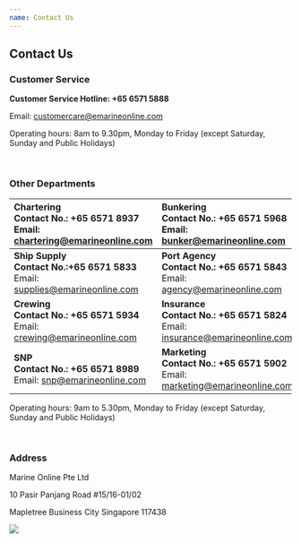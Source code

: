 ```yaml
---
name: Contact Us 
---
```


## Contact Us 

### Customer Service

**Customer Service Hotline: +65 6571 5888**

Email: [customercare@emarineonline.com](mailto:customercare@emarineonline.com)

Operating hours: 8am to 9.30pm, Monday to Friday (except Saturday, Sunday and Public Holidays)

<br>

### Other Departments

|**Chartering<br>Contact No.: +65 6571 8937**<br>Email: [chartering@emarineonline.com](mailto:chartering@emarineonline.com)|**Bunkering<br>Contact No.: +65 6571 5968**<br>Email: [bunker@emarineonline.com](mailto:bunker@emarineonline.com)|
|:---|:---|   
|**Ship Supply<br>Contact No.:+65 6571 5833**<br>Email: [supplies@emarineonline.com](mailto:supplies@emarineonline.com)|**Port Agency<br>Contact No.: +65 6571 5843**<br>Email: [agency@emarineonline.com](mailto:agency@emarineonline.com)|
|**Crewing<br>Contact No.: +65 6571 5934**<br>Email: [crewing@emarineonline.com](mailto:crewing@emarineonline.com)|**Insurance<br>Contact No.: +65 6571 5824**<br>Email: [insurance@emarineonline.com](mailto:insurance@emarineonline.com)|
|**SNP<br>Contact No.: +65 6571 8989**<br>Email: [snp@emarineonline.com](mailto:snp@emarineonline.com)|**Marketing<br>Contact No.: +65 6571 5902**<br>Email: [marketing@emarineonline.com](mailto:marketing@emarineonline.com)|

Operating hours: 9am to 5.30pm, Monday to Friday (except Saturday, Sunday and Public Holidays)

<br>

### Address

Marine Online Pte Ltd

10 Pasir Panjang Road #15&#47;16-01/02

Mapletree Business City Singapore 117438

![](http://bwoil-file.oss-cn-hongkong.aliyuncs.com/cms/map.png)

